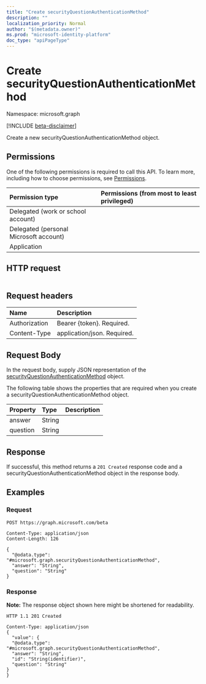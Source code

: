 ```yaml
---
title: "Create securityQuestionAuthenticationMethod"
description: ""
localization_priority: Normal
author: "$(metadata.owner)"
ms.prod: "microsoft-identity-platform"
doc_type: "apiPageType"
---
```


# Create securityQuestionAuthenticationMethod

Namespace: microsoft.graph

[!INCLUDE [beta-disclaimer](../../includes/beta-disclaimer.md)]

Create a new securityQuestionAuthenticationMethod object.

## Permissions

One of the following permissions is required to call this API. To learn more, including how to choose permissions, see [Permissions](/graph/permissions-reference).

| Permission type                        | Permissions (from most to least privileged) |
| :------------------------------------- | :------------------------------------------ |
| Delegated (work or school account)     |                                             |
| Delegated (personal Microsoft account) |                                             |
| Application                            |                                             |

## HTTP request

<!-- {
  "blockType": "ignored"
}
-->

```http

```

## Request headers

| Name          | Description                 |
| :------------ | :-------------------------- |
| Authorization | Bearer {token}. Required.   |
| Content-Type  | application/json. Required. |

## Request Body

In the request body, supply JSON representation of the [securityQuestionAuthenticationMethod](../resources/-securityquestionauthenticationmethod.md) object.

<!-- Actions and Functions -->

<!-- CRUD Methods -->

The following table shows the properties that are required when you create a securityQuestionAuthenticationMethod object.

| Property | Type   | Description |
| :------- | :----- | :---------- |
| answer   | String |             |
| question | String |             |

## Response

If successful, this method returns a `201 Created` response code and a securityQuestionAuthenticationMethod object in the response body.

## Examples

### Request

<!-- {
  "blockType": "request",
  "name": "create_securityquestionauthenticationmethod"
}
-->

```http
POST https://graph.microsoft.com/beta

Content-Type: application/json
Content-Length: 126

{
  "@odata.type": "#microsoft.graph.securityQuestionAuthenticationMethod",
  "answer": "String",
  "question": "String"
}

```

### Response

**Note:** The response object shown here might be shortened for readability.

<!-- {
  "blockType": "response",
  "truncated": true,
  "@odata.type": "microsoft.strongAuthentication.securityQuestionAuthenticationMethod"
}
-->

```http
HTTP 1.1 201 Created

Content-Type: application/json
{
  "value": {
  "@odata.type": "#microsoft.graph.securityQuestionAuthenticationMethod",
  "answer": "String",
  "id": "String(identifier)",
  "question": "String"
}
}

```

